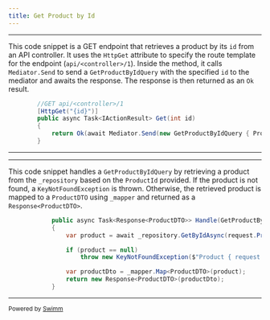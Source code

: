 ```yaml
---
title: Get Product by Id
---
```

<SwmSnippet path="/WebAPI/Controllers/v1/ProductController.cs" line="39">

---

This code snippet is a GET endpoint that retrieves a product by its `id` from an API controller. It uses the `HttpGet` attribute to specify the route template for the endpoint (`api/<controller>/1`). Inside the method, it calls `Mediator.Send` to send a `GetProductByIdQuery` with the specified `id` to the mediator and awaits the response. The response is then returned as an `Ok` result.

```c#
        //GET api/<controller>/1
        [HttpGet("{id}")]
        public async Task<IActionResult> Get(int id)
        {
            return Ok(await Mediator.Send(new GetProductByIdQuery { ProductId = id }));
        }
```

---

</SwmSnippet>

<SwmSnippet path="/Application/Features/Products/Queries/GetProductByIdQuery/GetProductByIdQuery.cs" line="25">

---

This code snippet handles a `GetProductByIdQuery` by retrieving a product from the `_repository` based on the `ProductId` provided. If the product is not found, a `KeyNotFoundException` is thrown. Otherwise, the retrieved product is mapped to a `ProductDTO` using `_mapper` and returned as a `Response<ProductDTO>`.

```c#
            public async Task<Response<ProductDTO>> Handle(GetProductByIdQuery request, CancellationToken cancellationToken)
            {
                var product = await _repository.GetByIdAsync(request.ProductId);

                if (product == null)
                    throw new KeyNotFoundException($"Product { request.ProductId } not found");

                var productDto = _mapper.Map<ProductDTO>(product);
                return new Response<ProductDTO>(productDto);
            }
```

---

</SwmSnippet>

<SwmMeta version="3.0.0" repo-id="Z2l0aHViJTNBJTNBV2ViQVBJLU9uaW9uJTNBJTNBMTk1MExhYnM=" repo-name="WebAPI-Onion"><sup>Powered by [Swimm](https://app.swimm.io/)</sup></SwmMeta>
